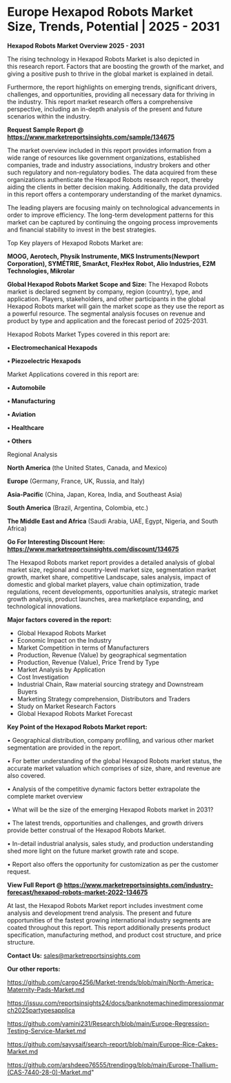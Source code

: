 # Europe Hexapod Robots Market Size, Trends, Potential | 2025 - 2031

<Strong> Hexapod Robots Market Overview 2025 - 2031</strong>

The rising technology in Hexapod Robots Market is also depicted in this research report. Factors that are boosting the growth of the market, and giving a positive push to thrive in the global market is explained in detail.

Furthermore, the report highlights on emerging trends, significant drivers, challenges, and opportunities, providing all necessary data for thriving in the industry. This report market research offers a comprehensive perspective, including an in-depth analysis of the present and future scenarios within the industry.

<strong>Request Sample Report @ <a href=https://www.marketreportsinsights.com/sample/134675>https://www.marketreportsinsights.com/sample/134675</a></strong>

The market overview included in this report provides information from a wide range of resources like government organizations, established companies, trade and industry associations, industry brokers and other such regulatory and non-regulatory bodies. The data acquired from these organizations authenticate the Hexapod Robots research report, thereby aiding the clients in better decision making. Additionally, the data provided in this report offers a contemporary understanding of the market dynamics.

The leading players are focusing mainly on technological advancements in order to improve efficiency. The long-term development patterns for this market can be captured by continuing the ongoing process improvements and financial stability to invest in the best strategies.

Top Key players of Hexapod Robots Market are:

<strong>MOOG, Aerotech, Physik Instrumente, MKS Instruments(Newport Corporation), SYMÉTRIE, SmarAct, FlexHex Robot, Alio Industries, E2M Technologies, Mikrolar</strong>

<strong><b>Global Hexapod Robots Market Scope and Size:</b></strong>
The Hexapod Robots market is declared segment by company, region (country), type, and application. Players, stakeholders, and other participants in the global Hexapod Robots market will gain the market scope as they use the report as a powerful resource. The segmental analysis focuses on revenue and product by type and application and the forecast period of 2025-2031.

Hexapod Robots Market Types covered in this report are:

<strong>• Electromechanical Hexapods

• Piezoelectric Hexapods</strong>

Market Applications covered in this report are:

<strong>• Automobile

• Manufacturing

• Aviation

• Healthcare

• Others</strong> 

Regional Analysis

<strong>North America</strong> (the United States, Canada, and Mexico)

<strong>Europe</strong> (Germany, France, UK, Russia, and Italy)

<strong>Asia-Pacific</strong> (China, Japan, Korea, India, and Southeast Asia)

<strong>South America</strong> (Brazil, Argentina, Colombia, etc.)

<strong>The Middle East and Africa</strong> (Saudi Arabia, UAE, Egypt, Nigeria, and South Africa)

<strong>Go For Interesting Discount Here: <a href=https://www.marketreportsinsights.com/discount/134675>https://www.marketreportsinsights.com/discount/134675</a></strong>

The Hexapod Robots market report provides a detailed analysis of global market size, regional and country-level market size, segmentation market growth, market share, competitive Landscape, sales analysis, impact of domestic and global market players, value chain optimization, trade regulations, recent developments, opportunities analysis, strategic market growth analysis, product launches, area marketplace expanding, and technological innovations.

<strong><b>Major factors covered in the report:</b></strong>
<ul>
  <li>Global Hexapod Robots Market </li>
  <li>Economic Impact on the Industry</li>
  <li>Market Competition in terms of Manufacturers</li>
  <li>Production, Revenue (Value) by geographical segmentation</li>
  <li>Production, Revenue (Value), Price Trend by Type</li>
  <li>Market Analysis by Application</li>
  <li>Cost Investigation</li>
  <li>Industrial Chain, Raw material sourcing strategy and Downstream Buyers</li>
  <li>Marketing Strategy comprehension, Distributors and Traders</li>
  <li>Study on Market Research Factors</li>
  <li>Global Hexapod Robots Market Forecast</li>
</ul>

<strong><b>Key Point of the Hexapod Robots Market report:</b></strong>

• Geographical distribution, company profiling, and various other market segmentation are provided in the report.

• For better understanding of the global Hexapod Robots market status, the accurate market valuation which comprises of size, share, and revenue are also covered.

• Analysis of the competitive dynamic factors better extrapolate the complete market overview

• What will be the size of the emerging Hexapod Robots market in 2031?

• The latest trends, opportunities and challenges, and growth drivers provide better construal of the Hexapod Robots Market.

• In-detail industrial analysis, sales study, and production understanding shed more light on the future market growth rate and scope.

• Report also offers the opportunity for customization as per the customer request.

<strong><b>View Full Report @ <a href=https://www.marketreportsinsights.com/industry-forecast/hexapod-robots-market-2022-134675>https://www.marketreportsinsights.com/industry-forecast/hexapod-robots-market-2022-134675</a></b></strong>


At last, the Hexapod Robots Market report includes investment come analysis and development trend analysis. The present and future opportunities of the fastest growing international industry segments are coated throughout this report. This report additionally presents product specification, manufacturing method, and product cost structure, and price structure.

<strong>Contact Us:</strong>
sales@marketreportsinsights.com

<strong>Our other reports:</strong>

<a href=https://github.com/cargo4256/Market-trends/blob/main/North-America-Maternity-Pads-Market.md>https://github.com/cargo4256/Market-trends/blob/main/North-America-Maternity-Pads-Market.md</a>

<a href=https://issuu.com/reportsinsights24/docs/banknotemachinedimpressionmarch2025partypesapplica>https://issuu.com/reportsinsights24/docs/banknotemachinedimpressionmarch2025partypesapplica</a>

<a href=https://github.com/yamini231/Research/blob/main/Europe-Regression-Testing-Service-Market.md>https://github.com/yamini231/Research/blob/main/Europe-Regression-Testing-Service-Market.md</a>

<a href=https://github.com/sayysaif/search-report/blob/main/Europe-Rice-Cakes-Market.md>https://github.com/sayysaif/search-report/blob/main/Europe-Rice-Cakes-Market.md</a>

<a href=https://github.com/arshdeep76555/trendingg/blob/main/Europe-Thallium-(CAS-7440-28-0)-Market.md>https://github.com/arshdeep76555/trendingg/blob/main/Europe-Thallium-(CAS-7440-28-0)-Market.md</a>"
